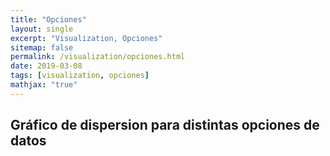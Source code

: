 ```yaml
---
title: "Opciones"
layout: single
excerpt: "Visualization, Opciones"
sitemap: false
permalink: /visualization/opciones.html
date: 2019-03-08
tags: [visualization, opciones]
mathjax: "true"
---
```


## Gráfico de dispersion para distintas opciones de datos

<html lang="en">
<head>
	<meta charset="UTF-8">
	<title>Opciones</title>
	<script src="https://d3js.org/d3.v5.min.js"></script>
	<style>
	.title {
		font: 20px sans-serif;
	}
	.axis .tick {
		stroke-dasharray: 1;
		stroke-opacity: .25;
	}
	</style>
</head>
<body>
	<div id="botones"></div>
	<br/>
	<div id="chart"></div>
	<script type="text/javascript">
		var margin = {top: 20, right: 10, bottom: 40, left: 40 }, // dimensiones
			chartWidth = 400,
			chartHeight = 400,
			width = 400 - margin.left - margin.right,
			height = 400 - margin.top - margin.bottom,
			radio = 10,
			tiempo = 60;

		var svg = d3.select("#chart") // generamos el svg necesario
					.append("svg")
					.attr("width", chartWidth)
					.attr("height", chartHeight)
					.append("g") // group para añadirlos
					.attr("transform", "translate(" + margin.left + "," + margin.top + ")");

		var xScale = d3.scaleLinear() // generamos la escala de los datos, la cual será un cuadrado
					.domain([0, 20]) // para que la visualizacion se vea homogenea
					.range([0, width]);

		var yScale = d3.scaleLinear()
					.domain([0, 20])
					.range([height, 0]);

		var xAxis = d3.axisBottom(xScale) // generamos los ejes
					.tickSize(-height); // agregamos grilla

		var yAxis = d3.axisLeft(yScale)
					.tickSize(-width);

		svg.append("g") // agregamos los elementos para los ejes
		.attr("class", "y axis")
		.call(yAxis) // los llamamos
		.append("g")
		.attr("class", "x axis")
		.attr("transform", "translate(0," + height + ")")
		.call(xAxis);

		var color = d3.scaleSequential(d3.interpolateSinebow); // generamos una escala de colores

		d3.csv("https://gist.githubusercontent.com/beayancan/52c9df6521659f6c2d2620b956ac6ff9/raw/488fa2bb564ebe84f6c60ee20806a611b40a7f81/opciones.csv").then(function (data) { // cargamos los datos de forma asincrona

			window.data = data; // colocamos el data como variable global para después usarlo en la transicion

			var grupos = d3.set(data.map(d => d.grupo)) // arreglo con los grupos de la info
						.values();

			datos = data.filter(d => d.grupo == grupos[0]);

			datos.sort((a, b) => a.x - b.x);

			color.domain([0, datos.length - 1])

			var circulos = svg.selectAll(".circulo") // seleccionamos los elementos circulos
							.data(datos) // aquellos que contendrán los datos del grupo actual
							.enter().append("g")// añadimos los datos
							.attr("class", "circulo")
							.attr("transform", // los colocamos en su posicion
							d => "translate(" + xScale(d.x) + "," + yScale(d.y) + ")")
							// generaremos animaciones para destacar el circulo
							// sobre el cual se tiene el mouse
							.on("mouseenter", function (d) { // mouse sobre circulo
								d3.select(this) // seleccionamos el dato actual
									.append("text") // le añadimos un label
									.attr("dx", 10)
									.attr("dy", -20)
									.text("(" + d.x + ", " + d.y + ")"); // de su posición

								d3.selectAll("circle") // hacemos transparentes los demás circulos
									.style("fill-opacity", .4);

								d3.select(this) // pero destacamos el actual agrandando su radio y siendo opaco
									.select("circle")
									.transition() // realizamos la transicion
									.duration(1250)
									.ease(d3.easeElastic) // agregamos un comportamiento elastico al circulo
									.attr("r", radio * 2)
									.style("fill-opacity", 1);
							})
							.on("mouseleave", function (d) { // animacion cuando aparta el mouse

								d3.select(this) // selecciona el texo del circulo que dejó
									.select("text") // quitamos el texto
									.style("opacity", 0)
									.transition()
									.remove();

								d3.select(this) // seleccionamos el circulo
									.select("circle")
									.transition()
									.duration(1250)
									.ease(d3.easeElastic) // comportamiento elastico
									.attr("r", 10); // le retornamos su tamaño original

								d3.selectAll("circle") // volvemos opacos los circulos nuevamente
									.style("fill-opacity", 1);
							});

			/* las funciones deben ir dentro de las definiciones, ya que utilizamos this para
			poder seleccionar los elementos, ie, no se puede definir una funcion para su manejo*/

			circulos.append("circle") // los agregamos al chart como circulos
					.attr("r", radio)
					.style("fill", (d, i) => color(i)); // les entregamos color

			d3.select("#botones") // seleccionamos el html que contendrá a los botones
			.selectAll("button") // los añadimos
			.data(grupos) // según los grupos que tengamos
			.enter().append("button")
			.text(d => "Grupo " + d) // les damos un titulo
			.on("click", d => buttonClick(d)); // cuando sean presionados, cambiaran la opcion de visualizacion

			svg.append("text") // añadimos un titulo
			.attr("class", "title")
			.attr("dx", width/3)
			.attr("dy", -5)
			.text("Grupo " + datos[0].grupo) // mostramos el grupo actual
		})

		// funcion que permitirá cambiar la visualizacion de los datos
		// segun el botón que se utilice, modificando la posicion de los circulos

		function buttonClick(grupo) { // on click, entrega como argumento el grupo al cual pertenece el botón

			var datosTransicion = data.filter(d => d.grupo == grupo); // elemento con los datos del grupo actual

			datosTransicion.sort((a, b) => a.x - b.x);

			svg.selectAll(".circulo") // seleccionamos los circulos de los datos
			.data(datosTransicion) // les pasaremos lo nuevos datos
			.transition() // haremos la transicion al trasladarlos
			.delay((d, i) => i * tiempo) // se moveran uno a la vez según su posicion
			.attr("transform",
			d => "translate(" + xScale(d.x) + "," + yScale(d.y) + ")"); // los trasladamos

			d3.select(".title").text("Grupo " + grupo); // cambiamos el titulo
		}
	</script>
</body>
</html>